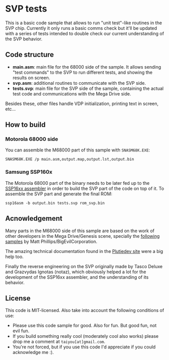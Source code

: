 # SVP tests

This is a basic code sample that allows to run "unit test"-like routines in the SVP chip. Currently it only runs a basic comms check but it'll be updated with a series of tests intended to double check our current understanding of the SVP behavior.

## Code structure

- **main.asm**: main file for the 68000 side of the sample. It allows sending "test commands" to the SVP to run different tests, and showing the results on screen.
- **svp.asm**: additional routines to communicate with the SVP side.
- **tests.svp**: main file for the SVP side of the sample, containing the actual test code and communications with the Mega Drive side.

Besides these, other files handle VDP initialization, printing text in screen, etc...

## How to build

### Motorola 68000 side

You can assemble the M68000 part of this sample with `SNASM68K.EXE`:

`SNASM68K.EXE /p main.asm,output.map,output.lst,output.bin`

### Samsung SSP160x

The Motorola 68000 part of the binary needs to be later fed up to the [SSP16xx assembler](../../tools/ssp16asm) in order to build the SVP part of the code on top of it. To assemble the SVP part and generate the final ROM:

`ssp16asm -b output.bin tests.svp rom_svp.bin`

## Acnowledgement

Many parts in the M68000 side of this sample are based on the work of other developers in 
the Mega Drive/Genesis scene, specially the [following samples](https://github.com/BigEvilCorporation/megadrive_samples/) by Matt Phillips/BigEvilCorporation.

The amazing technical documentation found in the [Plutiedev site](https://plutiedev.com/) were a big help too.

Finally the reverse engineering on the SVP originally made by Tasco Deluxe and Grazvydas Ignotas (notaz),
which obviously helped a lot for the development of the SSP16xx assembler, and the understanding of its behavior.

## License

This code is MIT-licensed. Also take into account the following conditions of use:

* Please use this code sample for good. Also for fun. But good fun, not evil fun. 
* If you build something really cool (moderately cool also works) please drop me a comment at `taiyou[at]gmail.com`.
* You're not forced, but if you use this code I'd appreciate if you could acknowledge me :).